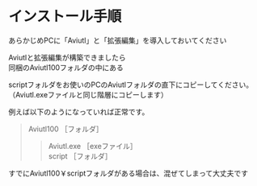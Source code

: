 # インストール手順

あらかじめPCに「Aviutl」と「拡張編集」を導入しておいてください

Aviutlと拡張編集が構築できましたら  
同梱のAviutl100フォルダの中にある

scriptフォルダをお使いのPCのAviutlフォルダの直下にコピーしてください。  
（Aviutl.exeファイルと同じ階層にコピーします）

例えば以下のようになっていれば正常です。
> Aviutl100 ［フォルダ］
>> Aviutl.exe ［exeファイル］  
>> script ［フォルダ］  

すでにAviutl100￥scriptフォルダがある場合は、混ぜてしまって大丈夫です
